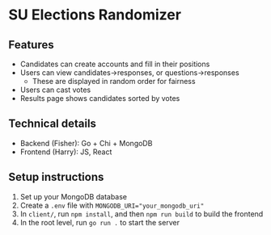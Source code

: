 # SU Elections Randomizer
## Features
- Candidates can create accounts and fill in their positions
- Users can view candidates->responses, or questions->responses
  - These are displayed in random order for fairness
- Users can cast votes
- Results page shows candidates sorted by votes

## Technical details
- Backend (Fisher): Go + Chi + MongoDB
- Frontend (Harry): JS, React

## Setup instructions
1. Set up your MongoDB database
2. Create a `.env` file with `MONGODB_URI="your_mongodb_uri"`
3. In `client/`, run `npm install`, and then `npm run build` to build the frontend
4. In the root level, run `go run .` to start the server
